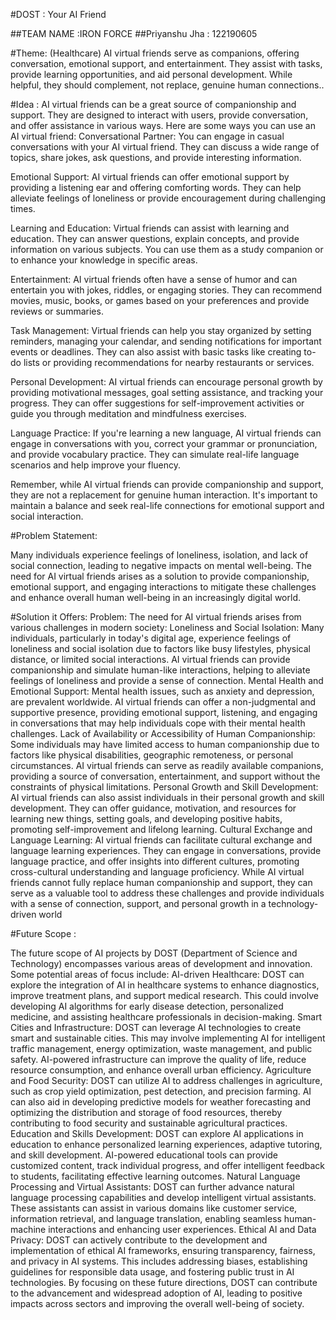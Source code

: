 #DOST : Your AI Friend

##TEAM NAME :IRON FORCE
##Priyanshu Jha : 122190605


#Theme: 
(Healthcare) AI virtual friends serve as companions, offering conversation, emotional support, and entertainment. They assist with tasks, provide learning opportunities, and aid personal development. While helpful, they should complement, not replace, genuine human connections..




#Idea :
AI virtual friends can be a great source of companionship and support. They are designed to interact with users, provide conversation, and offer assistance in various ways. Here are some ways you can use an AI virtual friend:
Conversational Partner: You can engage in casual conversations with your AI virtual friend. They can discuss a wide range of topics, share jokes, ask questions, and provide interesting information.

Emotional Support: AI virtual friends can offer emotional support by providing a listening ear and offering comforting words. They can help alleviate feelings of loneliness or provide encouragement during challenging times.

Learning and Education: Virtual friends can assist with learning and education. They can answer questions, explain concepts, and provide information on various subjects. You can use them as a study companion or to enhance your knowledge in specific areas.

Entertainment: AI virtual friends often have a sense of humor and can entertain you with jokes, riddles, or engaging stories. They can recommend movies, music, books, or games based on your preferences and provide reviews or summaries.

Task Management: Virtual friends can help you stay organized by setting reminders, managing your calendar, and sending notifications for important events or deadlines. They can also assist with basic tasks like creating to-do lists or providing recommendations for nearby restaurants or services.

Personal Development: AI virtual friends can encourage personal growth by providing motivational messages, goal setting assistance, and tracking your progress. They can offer suggestions for self-improvement activities or guide you through meditation and mindfulness exercises.

Language Practice: If you're learning a new language, AI virtual friends can engage in conversations with you, correct your grammar or pronunciation, and provide vocabulary practice. They can simulate real-life language scenarios and help improve your fluency.

Remember, while AI virtual friends can provide companionship and support, they are not a replacement for genuine human interaction. It's important to maintain a balance and seek real-life connections for emotional support and social interaction.




#Problem Statement: 

Many individuals experience feelings of loneliness, isolation, and lack of social connection, leading to negative impacts on mental well-being. The need for AI virtual friends arises as a solution to provide companionship, emotional support, and engaging interactions to mitigate these challenges and enhance overall human well-being in an increasingly digital world.




#Solution it Offers: 
Problem: The need for AI virtual friends arises from various challenges in modern society:
Loneliness and Social Isolation: Many individuals, particularly in today's digital age, experience feelings of loneliness and social isolation due to factors like busy lifestyles, physical distance, or limited social interactions. AI virtual friends can provide companionship and simulate human-like interactions, helping to alleviate feelings of loneliness and provide a sense of connection.
Mental Health and Emotional Support: Mental health issues, such as anxiety and depression, are prevalent worldwide. AI virtual friends can offer a non-judgmental and supportive presence, providing emotional support, listening, and engaging in conversations that may help individuals cope with their mental health challenges.
Lack of Availability or Accessibility of Human Companionship: Some individuals may have limited access to human companionship due to factors like physical disabilities, geographic remoteness, or personal circumstances. AI virtual friends can serve as readily available companions, providing a source of conversation, entertainment, and support without the constraints of physical limitations.
Personal Growth and Skill Development: AI virtual friends can also assist individuals in their personal growth and skill development. They can offer guidance, motivation, and resources for learning new things, setting goals, and developing positive habits, promoting self-improvement and lifelong learning.
Cultural Exchange and Language Learning: AI virtual friends can facilitate cultural exchange and language learning experiences. They can engage in conversations, provide language practice, and offer insights into different cultures, promoting cross-cultural understanding and language proficiency.
While AI virtual friends cannot fully replace human companionship and support, they can serve as a valuable tool to address these challenges and provide individuals with a sense of connection, support, and personal growth in a technology-driven world



#Future Scope :

The future scope of AI projects by DOST (Department of Science and Technology) encompasses various areas of development and innovation. Some potential areas of focus include:
AI-driven Healthcare: DOST can explore the integration of AI in healthcare systems to enhance diagnostics, improve treatment plans, and support medical research. This could involve developing AI algorithms for early disease detection, personalized medicine, and assisting healthcare professionals in decision-making.
Smart Cities and Infrastructure: DOST can leverage AI technologies to create smart and sustainable cities. This may involve implementing AI for intelligent traffic management, energy optimization, waste management, and public safety. AI-powered infrastructure can improve the quality of life, reduce resource consumption, and enhance overall urban efficiency.
Agriculture and Food Security: DOST can utilize AI to address challenges in agriculture, such as crop yield optimization, pest detection, and precision farming. AI can also aid in developing predictive models for weather forecasting and optimizing the distribution and storage of food resources, thereby contributing to food security and sustainable agricultural practices.
Education and Skills Development: DOST can explore AI applications in education to enhance personalized learning experiences, adaptive tutoring, and skill development. AI-powered educational tools can provide customized content, track individual progress, and offer intelligent feedback to students, facilitating effective learning outcomes.
Natural Language Processing and Virtual Assistants: DOST can further advance natural language processing capabilities and develop intelligent virtual assistants. These assistants can assist in various domains like customer service, information retrieval, and language translation, enabling seamless human-machine interactions and enhancing user experiences.
Ethical AI and Data Privacy: DOST can actively contribute to the development and implementation of ethical AI frameworks, ensuring transparency, fairness, and privacy in AI systems. This includes addressing biases, establishing guidelines for responsible data usage, and fostering public trust in AI technologies.
By focusing on these future directions, DOST can contribute to the advancement and widespread adoption of AI, leading to positive impacts across sectors and improving the overall well-being of society.


